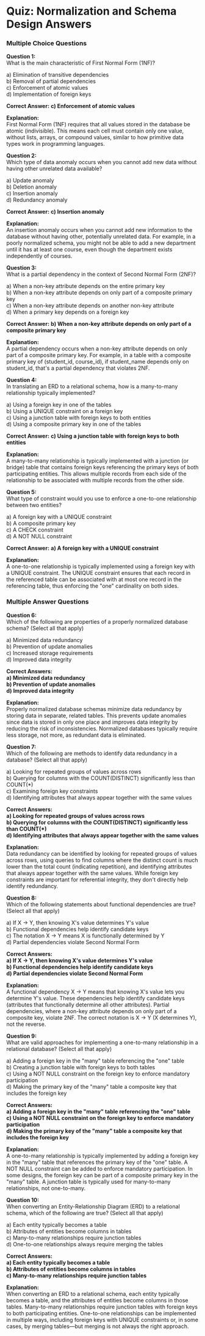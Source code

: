 # Quiz: Normalization and Schema Design Answers

### Multiple Choice Questions

**Question 1:**  
What is the main characteristic of First Normal Form (1NF)?

a) Elimination of transitive dependencies  
b) Removal of partial dependencies  
c) Enforcement of atomic values  
d) Implementation of foreign keys  

**Correct Answer:** **c) Enforcement of atomic values**  

**Explanation:**  
First Normal Form (1NF) requires that all values stored in the database be atomic (indivisible). This means each cell must contain only one value, without lists, arrays, or compound values, similar to how primitive data types work in programming languages.

**Question 2:**  
Which type of data anomaly occurs when you cannot add new data without having other unrelated data available?

a) Update anomaly  
b) Deletion anomaly  
c) Insertion anomaly  
d) Redundancy anomaly  

**Correct Answer:** **c) Insertion anomaly**  

**Explanation:**  
An insertion anomaly occurs when you cannot add new information to the database without having other, potentially unrelated data. For example, in a poorly normalized schema, you might not be able to add a new department until it has at least one course, even though the department exists independently of courses.

**Question 3:**  
What is a partial dependency in the context of Second Normal Form (2NF)?

a) When a non-key attribute depends on the entire primary key  
b) When a non-key attribute depends on only part of a composite primary key  
c) When a non-key attribute depends on another non-key attribute  
d) When a primary key depends on a foreign key  

**Correct Answer:** **b) When a non-key attribute depends on only part of a composite primary key**  

**Explanation:**  
A partial dependency occurs when a non-key attribute depends on only part of a composite primary key. For example, in a table with a composite primary key of (student_id, course_id), if student_name depends only on student_id, that's a partial dependency that violates 2NF.

**Question 4:**  
In translating an ERD to a relational schema, how is a many-to-many relationship typically implemented?

a) Using a foreign key in one of the tables  
b) Using a UNIQUE constraint on a foreign key  
c) Using a junction table with foreign keys to both entities  
d) Using a composite primary key in one of the tables  

**Correct Answer:** **c) Using a junction table with foreign keys to both entities**  

**Explanation:**  
A many-to-many relationship is typically implemented with a junction (or bridge) table that contains foreign keys referencing the primary keys of both participating entities. This allows multiple records from each side of the relationship to be associated with multiple records from the other side.

**Question 5:**  
What type of constraint would you use to enforce a one-to-one relationship between two entities?

a) A foreign key with a UNIQUE constraint  
b) A composite primary key  
c) A CHECK constraint  
d) A NOT NULL constraint  

**Correct Answer:** **a) A foreign key with a UNIQUE constraint**  

**Explanation:**  
A one-to-one relationship is typically implemented using a foreign key with a UNIQUE constraint. The UNIQUE constraint ensures that each record in the referenced table can be associated with at most one record in the referencing table, thus enforcing the "one" cardinality on both sides.

### Multiple Answer Questions

**Question 6:**  
Which of the following are properties of a properly normalized database schema? (Select all that apply)

a) Minimized data redundancy  
b) Prevention of update anomalies  
c) Increased storage requirements  
d) Improved data integrity  

**Correct Answers:**  
**a) Minimized data redundancy**  
**b) Prevention of update anomalies**  
**d) Improved data integrity**  

**Explanation:**  
Properly normalized database schemas minimize data redundancy by storing data in separate, related tables. This prevents update anomalies since data is stored in only one place and improves data integrity by reducing the risk of inconsistencies. Normalized databases typically require less storage, not more, as redundant data is eliminated.

**Question 7:**  
Which of the following are methods to identify data redundancy in a database? (Select all that apply)

a) Looking for repeated groups of values across rows  
b) Querying for columns with the COUNT(DISTINCT) significantly less than COUNT(*)  
c) Examining foreign key constraints  
d) Identifying attributes that always appear together with the same values  

**Correct Answers:**  
**a) Looking for repeated groups of values across rows**  
**b) Querying for columns with the COUNT(DISTINCT) significantly less than COUNT(*)**  
**d) Identifying attributes that always appear together with the same values**  

**Explanation:**  
Data redundancy can be identified by looking for repeated groups of values across rows, using queries to find columns where the distinct count is much lower than the total count (indicating repetition), and identifying attributes that always appear together with the same values. While foreign key constraints are important for referential integrity, they don't directly help identify redundancy.

**Question 8:**  
Which of the following statements about functional dependencies are true? (Select all that apply)

a) If X → Y, then knowing X's value determines Y's value  
b) Functional dependencies help identify candidate keys  
c) The notation X → Y means X is functionally determined by Y  
d) Partial dependencies violate Second Normal Form  

**Correct Answers:**  
**a) If X → Y, then knowing X's value determines Y's value**  
**b) Functional dependencies help identify candidate keys**  
**d) Partial dependencies violate Second Normal Form**  

**Explanation:**  
A functional dependency X → Y means that knowing X's value lets you determine Y's value. These dependencies help identify candidate keys (attributes that functionally determine all other attributes). Partial dependencies, where a non-key attribute depends on only part of a composite key, violate 2NF. The correct notation is X → Y (X determines Y), not the reverse.

**Question 9:**  
What are valid approaches for implementing a one-to-many relationship in a relational database? (Select all that apply)

a) Adding a foreign key in the "many" table referencing the "one" table  
b) Creating a junction table with foreign keys to both tables  
c) Using a NOT NULL constraint on the foreign key to enforce mandatory participation  
d) Making the primary key of the "many" table a composite key that includes the foreign key  

**Correct Answers:**  
**a) Adding a foreign key in the "many" table referencing the "one" table**  
**c) Using a NOT NULL constraint on the foreign key to enforce mandatory participation**  
**d) Making the primary key of the "many" table a composite key that includes the foreign key**  

**Explanation:**  
A one-to-many relationship is typically implemented by adding a foreign key in the "many" table that references the primary key of the "one" table. A NOT NULL constraint can be added to enforce mandatory participation. In some designs, the foreign key can be part of a composite primary key in the "many" table. A junction table is typically used for many-to-many relationships, not one-to-many.

**Question 10:**  
When converting an Entity-Relationship Diagram (ERD) to a relational schema, which of the following are true? (Select all that apply)

a) Each entity typically becomes a table  
b) Attributes of entities become columns in tables  
c) Many-to-many relationships require junction tables  
d) One-to-one relationships always require merging the tables  

**Correct Answers:**  
**a) Each entity typically becomes a table**  
**b) Attributes of entities become columns in tables**  
**c) Many-to-many relationships require junction tables**  

**Explanation:**  
When converting an ERD to a relational schema, each entity typically becomes a table, and the attributes of entities become columns in those tables. Many-to-many relationships require junction tables with foreign keys to both participating entities. One-to-one relationships can be implemented in multiple ways, including foreign keys with UNIQUE constraints or, in some cases, by merging tables—but merging is not always the right approach.
